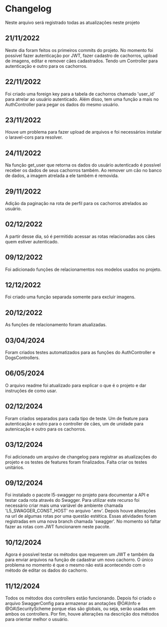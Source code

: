 # Changelog

Neste arquivo será registrado todas as atualizações neste projeto

## 21/11/2022

Neste dia foram feitos os primeiros commits do projeto. No momento foi possível fazer autenticação por JWT, fazer cadastro de cachorros, upload de imagens, editar e remover cães cadastrados. Tendo um Controller para autenticação e outro para os cachorros.

## 22/11/2022

Foi criado uma foreign key para a tabela de cachorros chamado 'user_id' para atrelar ao usuário autenticado. Além disso, tem uma função a mais no AuthController para pegar os dados do mesmo usuário.

## 23/11/2022

Houve um problema para fazer upload de arquivos e foi necessários instalar o laravel-cors para resolver.

## 24/11/2022

Na função get_user que retorna os dados do usuário autenticado é possível receber os dados de seus cachorros também. Ao remover um cão no banco de dados, a imagem atrelada a ele também é removida. 

## 29/11/2022

Adição da paginação na rota de perfil para os cachorros atrelados ao usuário.

## 02/12/2022

A partir desse dia, só é permitido acessar as rotas relacionadas aos cães quem estiver autenticado.

## 09/12/2022

Foi adicionado funções de relacionamentos nos modelos usados no projeto.

## 12/12/2022

Foi criado uma função separada somente para excluir imagens.

## 20/12/2022

As funções de relacionamento foram atualizadas.

## 03/04/2024

Foram criados testes automatizados para as funções do AuthController e DogsControllers.

## 06/05/2024

O arquivo readme foi atualizado para explicar o que é o projeto e dar instruções de como usar.

## 02/12/2024

Foram criados separados para cada tipo de teste. Um de feature para autenticação e outro para o controller de cães, um de unidade para autenicação e outro para os cachorros. 

## 03/12/2024

Foi adicionado um arquivo de changelog para registrar as atualizações do projeto e os testes de features foram finalizados. Falta criar os testes unitários.

## 09/12/2024

Foi instalado o pacote l5-swagger no projeto para documentar a API e testar cada rota através do Swagger. Para utilizar este recurso foi necessário criar mais uma variável de ambiente chamada 'L5_SWAGGER_CONST_HOST' no arquivo '.env'. Depois houve alterações na url de algumas rotas por uma questão estética. Essas atividades foram registradas em uma nova branch chamada 'swagger'. No momento só faltar fazer as rotas com JWT funcionarem neste pacote.

## 10/12/2024

Agora é possível testar os métodos que requerem um JWT e também da para enviar arquivos na função de cadastrar um novo cachorro. O único problema no momento é que o mesmo não está acontecendo com o método de editar os dados do cachorro.

## 11/12/2024

Todos os métodos dos controllers estão funcionando. Depois foi criado o arquivo SwaggerConfig para armazenar as anotações @OA\Info e @OA\SecurityScheme porque elas são globais, ou seja, serão usadas em ambos os controllers. Por fim, houve alterações na descrição dos métodos para orientar melhor o usuário.